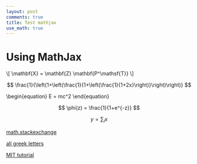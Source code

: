 ```yaml
---
layout: post
comments: true
title: Test mathjax
use_math: true
---
```


# Using MathJax

\\[ \mathbf{X} = \mathbf{Z} \mathbf{P^\mathsf{T}} \\]

$$ \frac{1}{\left(1+\left(\frac{1}{1+\left(\frac{1}{1+2x}\right)}\right)\right)} $$

\begin{equation}
   E = mc^2
\end{equation}

$$ \phi(z) = \frac{1}{1+e^{-z}} $$

$$y = \sum_i x$$


[math.stackexchange](http://meta.math.stackexchange.com/questions/5020/mathjax-basic-tutorial-and-quick-reference)

[all greek letters](https://www.wikiwand.com/en/Sigma)

[MIT tutorial](https://6002x.mitx.mit.edu/wiki/view/MathJaxEquationFormatting)

